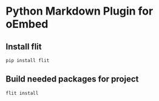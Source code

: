 # Python Markdown Plugin for oEmbed

## Install flit

```
pip install flit
```

## Build needed packages for project

```
flit install
```
